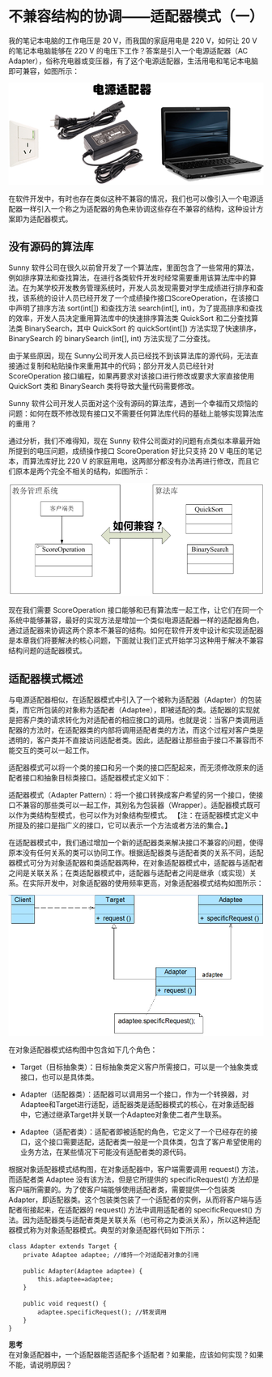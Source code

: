 # 不兼容结构的协调——适配器模式（一）  

我的笔记本电脑的工作电压是 20 V，而我国的家庭用电是 220 V，如何让 20 V 的笔记本电脑能够在 220 V 的电压下工作？答案是引入一个电源适配器（AC Adapter），俗称充电器或变压器，有了这个电源适配器，生活用电和笔记本电脑即可兼容，如图所示：  

![电源适配器示意图](images/1362066387_9870.jpg) 

在软件开发中，有时也存在类似这种不兼容的情况，我们也可以像引入一个电源适配器一样引入一个称之为适配器的角色来协调这些存在不兼容的结构，这种设计方案即为适配器模式。  

## 没有源码的算法库  

Sunny 软件公司在很久以前曾开发了一个算法库，里面包含了一些常用的算法，例如排序算法和查找算法，在进行各类软件开发时经常需要重用该算法库中的算法。在为某学校开发教务管理系统时，开发人员发现需要对学生成绩进行排序和查找，该系统的设计人员已经开发了一个成绩操作接口ScoreOperation，在该接口中声明了排序方法 sort(int[]) 和查找方法 search(int[], int)，为了提高排序和查找的效率，开发人员决定重用算法库中的快速排序算法类 QuickSort 和二分查找算法类 BinarySearch，其中 QuickSort 的 quickSort(int[]) 方法实现了快速排序，BinarySearch 的 binarySearch (int[], int) 方法实现了二分查找。  

由于某些原因，现在 Sunny公司开发人员已经找不到该算法库的源代码，无法直接通过复制和粘贴操作来重用其中的代码；部分开发人员已经针对 ScoreOperation 接口编程，如果再要求对该接口进行修改或要求大家直接使用 QuickSort 类和 BinarySearch 类将导致大量代码需要修改。  

Sunny 软件公司开发人员面对这个没有源码的算法库，遇到一个幸福而又烦恼的问题：如何在既不修改现有接口又不需要任何算法库代码的基础上能够实现算法库的重用？  

通过分析，我们不难得知，现在 Sunny 软件公司面对的问题有点类似本章最开始所提到的电压问题，成绩操作接口 ScoreOperation 好比只支持 20 V 电压的笔记本，而算法库好比 220 V 的家庭用电，这两部分都没有办法再进行修改，而且它们原本是两个完全不相关的结构，如图所示：

![需协调的两个系统的结构示意图](images/1362066394_7865.jpg) 

现在我们需要 ScoreOperation 接口能够和已有算法库一起工作，让它们在同一个系统中能够兼容，最好的实现方法是增加一个类似电源适配器一样的适配器角色，通过适配器来协调这两个原本不兼容的结构。如何在软件开发中设计和实现适配器是本章我们将要解决的核心问题，下面就让我们正式开始学习这种用于解决不兼容结构问题的适配器模式。  

## 适配器模式概述  

与电源适配器相似，在适配器模式中引入了一个被称为适配器（Adapter）的包装类，而它所包装的对象称为适配者（Adaptee），即被适配的类。适配器的实现就是把客户类的请求转化为对适配者的相应接口的调用。也就是说：当客户类调用适配器的方法时，在适配器类的内部将调用适配者类的方法，而这个过程对客户类是透明的，客户类并不直接访问适配者类。因此，适配器让那些由于接口不兼容而不能交互的类可以一起工作。  

适配器模式可以将一个类的接口和另一个类的接口匹配起来，而无须修改原来的适配者接口和抽象目标类接口。适配器模式定义如下：  

适配器模式（Adapter Pattern）：将一个接口转换成客户希望的另一个接口，使接口不兼容的那些类可以一起工作，其别名为包装器（Wrapper）。适配器模式既可以作为类结构型模式，也可以作为对象结构型模式。
【注：在适配器模式定义中所提及的接口是指广义的接口，它可以表示一个方法或者方法的集合。】  

在适配器模式中，我们通过增加一个新的适配器类来解决接口不兼容的问题，使得原本没有任何关系的类可以协同工作。根据适配器类与适配者类的关系不同，适配器模式可分为对象适配器和类适配器两种，在对象适配器模式中，适配器与适配者之间是关联关系；在类适配器模式中，适配器与适配者之间是继承（或实现）关系。在实际开发中，对象适配器的使用频率更高，对象适配器模式结构如图所示：  

![对象适配器模式结构图](images/1362066399_9469.jpg)   

在对象适配器模式结构图中包含如下几个角色：  

- Target（目标抽象类）：目标抽象类定义客户所需接口，可以是一个抽象类或接口，也可以是具体类。  

- Adapter（适配器类）：适配器可以调用另一个接口，作为一个转换器，对Adaptee和Target进行适配，适配器类是适配器模式的核心，在对象适配器中，它通过继承Target并关联一个Adaptee对象使二者产生联系。  

- Adaptee（适配者类）：适配者即被适配的角色，它定义了一个已经存在的接口，这个接口需要适配，适配者类一般是一个具体类，包含了客户希望使用的业务方法，在某些情况下可能没有适配者类的源代码。  

根据对象适配器模式结构图，在对象适配器中，客户端需要调用 request() 方法，而适配者类 Adaptee 没有该方法，但是它所提供的 specificRequest() 方法却是客户端所需要的。为了使客户端能够使用适配者类，需要提供一个包装类 Adapter，即适配器类。这个包装类包装了一个适配者的实例，从而将客户端与适配者衔接起来，在适配器的 request() 方法中调用适配者的 specificRequest() 方法。因为适配器类与适配者类是关联关系（也可称之为委派关系），所以这种适配器模式称为对象适配器模式。典型的对象适配器代码如下所示：  
  
```
class Adapter extends Target {  
    private Adaptee adaptee; //维持一个对适配者对象的引用  
      
    public Adapter(Adaptee adaptee) {  
        this.adaptee=adaptee;  
    }  
      
    public void request() {  
        adaptee.specificRequest(); //转发调用  
    }  
}  
```
  
**思考**  
在对象适配器中，一个适配器能否适配多个适配者？如果能，应该如何实现？如果不能，请说明原因？

